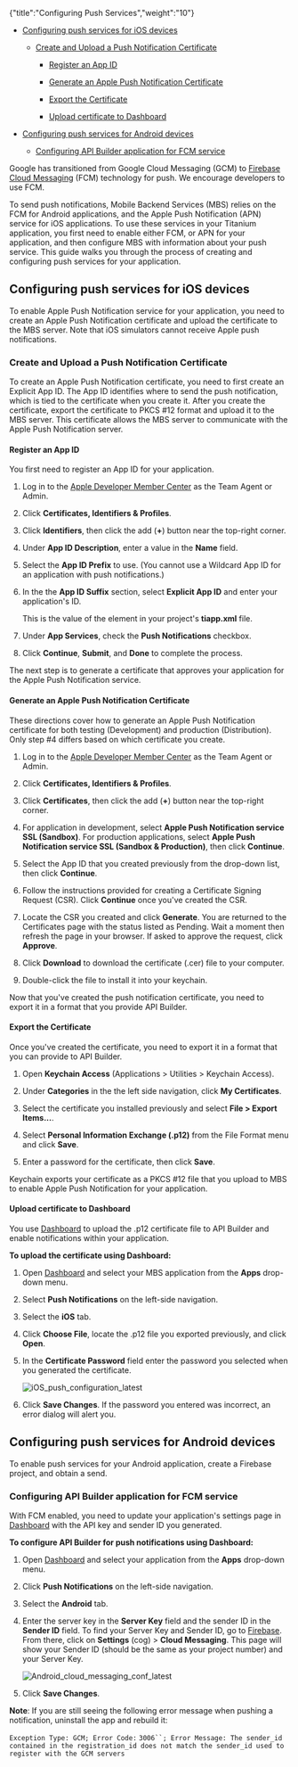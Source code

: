 {"title":"Configuring Push Services","weight":"10"} 

*   [Configuring push services for iOS devices](#ConfiguringpushservicesforiOSdevices)
    
    *   [Create and Upload a Push Notification Certificate](#CreateandUploadaPushNotificationCertificate)
        
        *   [Register an App ID](#RegisteranAppID)
            
        *   [Generate an Apple Push Notification Certificate](#GenerateanApplePushNotificationCertificate)
            
        *   [Export the Certificate](#ExporttheCertificate)
            
        *   [Upload certificate to Dashboard](#UploadcertificatetoDashboard)
            
*   [Configuring push services for Android devices](#ConfiguringpushservicesforAndroiddevices)
    
    *   [Configuring API Builder application for FCM service](#ConfiguringAPIBuilderapplicationforFCMservice)
        

Google has transitioned from Google Cloud Messaging (GCM) to [Firebase Cloud Messaging](http://firebase.google.com/docs/cloud-messaging/) (FCM) technology for push. We encourage developers to use FCM.

To send push notifications, Mobile Backend Services (MBS) relies on the FCM for Android applications, and the Apple Push Notification (APN) service for iOS applications. To use these services in your Titanium application, you first need to enable either FCM, or APN for your application, and then configure MBS with information about your push service. This guide walks you through the process of creating and configuring push services for your application.

## Configuring push services for iOS devices

To enable Apple Push Notification service for your application, you need to create an Apple Push Notification certificate and upload the certificate to the MBS server. Note that iOS simulators cannot receive Apple push notifications.

### Create and Upload a Push Notification Certificate

To create an Apple Push Notification certificate, you need to first create an Explicit App ID. The App ID identifies where to send the push notification, which is tied to the certificate when you create it. After you create the certificate, export the certificate to PKCS #12 format and upload it to the MBS server. This certificate allows the MBS server to communicate with the Apple Push Notification server.

#### Register an App ID

You first need to register an App ID for your application.

1.  Log in to the [Apple Developer Member Center](https://developer.apple.com/membercenter/) as the Team Agent or Admin.
    
2.  Click **Certificates, Identifiers & Profiles**.
    
3.  Click **Identifiers**, then click the add (**+**) button near the top-right corner.
    
4.  Under **App ID Description**, enter a value in the **Name** field.
    
5.  Select the **App ID Prefix** to use. (You cannot use a Wildcard App ID for an application with push notifications.)
    
6.  In the the **App ID Suffix** section, select **Explicit App ID** and enter your application's ID.
    
    This is the value of the <id> element in your project's **tiapp.xml** file.
    
7.  Under **App Services**, check the **Push Notifications** checkbox.
    
8.  Click **Continue**, **Submit**, and **Done** to complete the process.
    

The next step is to generate a certificate that approves your application for the Apple Push Notification service.

#### Generate an Apple Push Notification Certificate

These directions cover how to generate an Apple Push Notification certificate for both testing (Development) and production (Distribution). Only step #4 differs based on which certificate you create.

1.  Log in to the [Apple Developer Member Center](https://developer.apple.com/membercenter/) as the Team Agent or Admin.
    
2.  Click **Certificates, Identifiers & Profiles**.
    
3.  Click **Certificates**, then click the add (**+**) button near the top-right corner.
    
4.  For application in development, select **Apple Push Notification service SSL (Sandbox)**. For production applications, select **Apple Push Notification service SSL (Sandbox & Production)**, then click **Continue**.
    
5.  Select the App ID that you created previously from the drop-down list, then click **Continue**.
    
6.  Follow the instructions provided for creating a Certificate Signing Request (CSR). Click **Continue** once you've created the CSR.
    
7.  Locate the CSR you created and click **Generate**. You are returned to the Certificates page with the status listed as Pending. Wait a moment then refresh the page in your browser. If asked to approve the request, click **Approve**.
    
8.  Click **Download** to download the certificate (.cer) file to your computer.
    
9.  Double-click the file to install it into your keychain.
    

Now that you've created the push notification certificate, you need to export it in a format that you provide API Builder.

#### Export the Certificate

Once you've created the certificate, you need to export it in a format that you can provide to API Builder.

1.  Open **Keychain Access** (Applications > Utilities > Keychain Access).
    
2.  Under **Categories** in the the left side navigation, click **My Certificates**.
    
3.  Select the certificate you installed previously and select **File > Export Items...**.
    
4.  Select **Personal Information Exchange (.p12)** from the File Format menu and click **Save**.
    
5.  Enter a password for the certificate, then click **Save**.
    

Keychain exports your certificate as a PKCS #12 file that you upload to MBS to enable Apple Push Notification for your application.

#### Upload certificate to Dashboard

You use [Dashboard](http://platform.appcelerator.com/) to upload the .p12 certificate file to API Builder and enable notifications within your application.

**To upload the certificate using Dashboard:**

1.  Open [Dashboard](https://platform.appcelerator.com/) and select your MBS application from the **Apps** drop-down menu.
    
2.  Select **Push Notifications** on the left-side navigation.
    
3.  Select the **iOS** tab.
    
4.  Click **Choose File**, locate the .p12 file you exported previously, and click **Open**.
    
5.  In the **Certificate Password** field enter the password you selected when you generated the certificate.
    
    ![iOS_push_configuration_latest](/Images/appc/download/attachments/37551713/iOS_push_configuration_latest.png)
6.  Click **Save Changes**. If the password you entered was incorrect, an error dialog will alert you.
    

## Configuring push services for Android devices

To enable push services for your Android application, create a Firebase project, and obtain a send.

### Configuring API Builder application for FCM service

With FCM enabled, you need to update your application's settings page in [Dashboard](https://platform.appcelerator.com/) with the API key and sender ID you generated.

**To configure API Builder for push notifications using Dashboard:**

1.  Open [Dashboard](https://dashboard.appcelerator.com/) and select your application from the **Apps** drop-down menu.
    
2.  Click **Push Notifications** on the left-side navigation.
    
3.  Select the **Android** tab.
    
4.  Enter the server key in the **Server Key** field and the sender ID in the **Sender ID** field. To find your Server Key and Sender ID, go to [Firebase](https://firebase.google.com/). From there, click on **Settings** (cog) > **Cloud Messaging**. This page will show your Sender ID (should be the same as your project number) and your Server Key.
    
    ![Android_cloud_messaging_conf_latest](/Images/appc/download/attachments/37551713/Android_cloud_messaging_conf_latest.png)
5.  Click **Save Changes**.
    

**Note**: If you are still seeing the following error message when pushing a notification, uninstall the app and rebuild it:

`Exception Type: GCM; Error Code:` `3006``; Error Message: The sender_id contained in the registration_id does not match the sender_id used to register with the GCM servers`